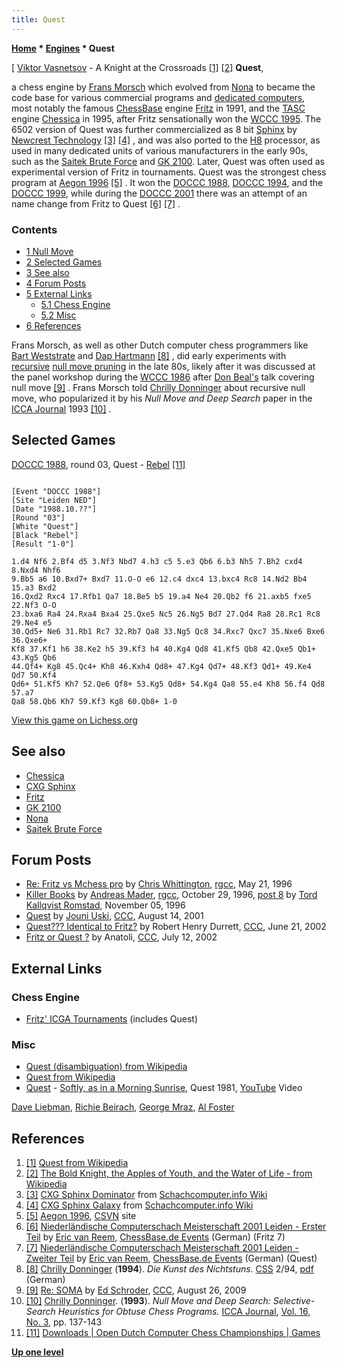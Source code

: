 ```yaml
---
title: Quest
---
```

**[Home](Home "Home") \* [Engines](Engines "Engines") \* Quest**



[ [Viktor Vasnetsov](Category:Viktor_Vasnetsov "Category:Viktor Vasnetsov") - A Knight at the Crossroads <a id="cite-note-1" href="#cite-ref-1">[1]</a> <a id="cite-note-2" href="#cite-ref-2">[2]</a>
**Quest**,  

a chess engine by [Frans Morsch](Frans_Morsch "Frans Morsch") which evolved from [Nona](Nona "Nona") to became the code base for various commercial programs and [dedicated computers](Dedicated_Chess_Computers "Dedicated Chess Computers"), most notably the famous [ChessBase](ChessBase "ChessBase") engine [Fritz](Fritz "Fritz") in 1991, and the [TASC](TASC "TASC") engine [Chessica](Chessica "Chessica") in 1995, after Fritz sensationally won the [WCCC 1995](WCCC_1995 "WCCC 1995"). The 6502 version of Quest was further commercialized as 8 bit [Sphinx](CXG_Sphinx#6502 "CXG Sphinx") by [Newcrest Technology](Newcrest_Technology "Newcrest Technology") <a id="cite-note-3" href="#cite-ref-3">[3]</a> <a id="cite-note-4" href="#cite-ref-4">[4]</a> , and was also ported to the [H8](H8 "H8") processor, as used in many dedicated units of various manufacturers in the early 90s, such as the [Saitek Brute Force](Saitek_Brute_Force "Saitek Brute Force") and [GK 2100](GK_2100 "GK 2100"). Later, Quest was often used as experimental version of Fritz in tournaments. Quest was the strongest chess program at [Aegon 1996](Aegon_1996 "Aegon 1996") <a id="cite-note-5" href="#cite-ref-5">[5]</a> . It won the [DOCCC 1988](DOCCC_1988 "DOCCC 1988"), [DOCCC 1994](DOCCC_1994 "DOCCC 1994"), and the [DOCCC 1999](DOCCC_1999 "DOCCC 1999"), while during the [DOCCC 2001](DOCCC_2001 "DOCCC 2001") there was an attempt of an name change from Fritz to Quest <a id="cite-note-6" href="#cite-ref-6">[6]</a> <a id="cite-note-7" href="#cite-ref-7">[7]</a> . 



### Contents


* [1 Null Move](#null-move)
* [2 Selected Games](#selected-games)
* [3 See also](#see-also)
* [4 Forum Posts](#forum-posts)
* [5 External Links](#external-links)
	+ [5.1 Chess Engine](#chess-engine)
	+ [5.2 Misc](#misc)
* [6 References](#references)






Frans Morsch, as well as other Dutch computer chess programmers like [Bart Weststrate](Bart_Weststrate "Bart Weststrate") and [Dap Hartmann](Dap_Hartmann "Dap Hartmann") <a id="cite-note-8" href="#cite-ref-8">[8]</a> , did early experiments with [recursive](Recursion "Recursion") [null move pruning](Null_Move_Pruning "Null Move Pruning") in the late 80s, likely after it was discussed at the panel workshop during the [WCCC 1986](WCCC_1986 "WCCC 1986") after [Don Beal's](Don_Beal "Don Beal") talk covering null move <a id="cite-note-9" href="#cite-ref-9">[9]</a> . Frans Morsch told [Chrilly Donninger](Chrilly_Donninger "Chrilly Donninger") about recursive null move, who popularized it by his *Null Move and Deep Search* paper in the [ICCA Journal](ICGA_Journal "ICGA Journal") 1993 <a id="cite-note-10" href="#cite-ref-10">[10]</a> .



## Selected Games


[DOCCC 1988](DOCCC_1988 "DOCCC 1988"), round 03, Quest - [Rebel](Rebel "Rebel") <a id="cite-note-11" href="#cite-ref-11">[11]</a>




```

[Event "DOCCC 1988"]
[Site "Leiden NED"]
[Date "1988.10.??"]
[Round "03"]
[White "Quest"]
[Black "Rebel"]
[Result "1-0"]

1.d4 Nf6 2.Bf4 d5 3.Nf3 Nbd7 4.h3 c5 5.e3 Qb6 6.b3 Nh5 7.Bh2 cxd4 8.Nxd4 Nhf6
9.Bb5 a6 10.Bxd7+ Bxd7 11.O-O e6 12.c4 dxc4 13.bxc4 Rc8 14.Nd2 Bb4 15.a3 Bxd2
16.Qxd2 Rxc4 17.Rfb1 Qa7 18.Be5 b5 19.a4 Ne4 20.Qb2 f6 21.axb5 fxe5 22.Nf3 O-O
23.bxa6 Ra4 24.Rxa4 Bxa4 25.Qxe5 Nc5 26.Ng5 Bd7 27.Qd4 Ra8 28.Rc1 Rc8 29.Ne4 e5
30.Qd5+ Ne6 31.Rb1 Rc7 32.Rb7 Qa8 33.Ng5 Qc8 34.Rxc7 Qxc7 35.Nxe6 Bxe6 36.Qxe6+
Kf8 37.Kf1 h6 38.Ke2 h5 39.Kf3 h4 40.Kg4 Qd8 41.Kf5 Qb8 42.Qxe5 Qb1+ 43.Kg5 Qb6
44.Qf4+ Kg8 45.Qc4+ Kh8 46.Kxh4 Qd8+ 47.Kg4 Qd7+ 48.Kf3 Qd1+ 49.Ke4 Qd7 50.Kf4
Qd6+ 51.Kf5 Kh7 52.Qe6 Qf8+ 53.Kg5 Qd8+ 54.Kg4 Qa8 55.e4 Kh8 56.f4 Qd8 57.a7
Qa8 58.Qb6 Kh7 59.Kf3 Kg8 60.Qb8+ 1-0

```

[View this game on Lichess.org](https://lichess.org/8KCoX1lG)



## See also


* [Chessica](Chessica "Chessica")
* [CXG Sphinx](CXG_Sphinx "CXG Sphinx")
* [Fritz](Fritz "Fritz")
* [GK 2100](GK_2100 "GK 2100")
* [Nona](Nona "Nona")
* [Saitek Brute Force](Saitek_Brute_Force "Saitek Brute Force")


## Forum Posts


* [Re: Fritz vs Mchess pro](http://groups.google.com/group/rec.games.chess.computer/msg/f0866cfd16eb7563) by [Chris Whittington](Chris_Whittington "Chris Whittington"), [rgcc](Computer_Chess_Forums "Computer Chess Forums"), May 21, 1996
* [Killer Books](http://groups.google.com/group/rec.games.chess.computer/browse_frm/thread/f14614c6bdebff95) by [Andreas Mader](Andreas_Mader "Andreas Mader"), [rgcc](Computer_Chess_Forums "Computer Chess Forums"), October 29, 1996, [post 8](http://groups.google.com/group/rec.games.chess.computer/msg/12ce323b1ff65580) by [Tord Kallqvist Romstad](Tord_Romstad "Tord Romstad"), November 05, 1996
* [Quest](https://www.stmintz.com/ccc/index.php?id=183537) by [Jouni Uski](Jouni_Uski "Jouni Uski"), [CCC](CCC "CCC"), August 14, 2001
* [Quest??? Identical to Fritz?](https://www.stmintz.com/ccc/index.php?id=236740) by Robert Henry Durrett, [CCC](CCC "CCC"), June 21, 2002
* [Fritz or Quest ?](https://www.stmintz.com/ccc/index.php?id=239979) by Anatoli, [CCC](CCC "CCC"), July 12, 2002


## External Links


### Chess Engine


* [Fritz' ICGA Tournaments](https://www.game-ai-forum.org/icga-tournaments/program.php?id=27) (includes Quest)


### Misc


* [Quest (disambiguation) from Wikipedia](https://en.wikipedia.org/wiki/Quest_%28disambiguation%29)
* [Quest from Wikipedia](https://en.wikipedia.org/wiki/Quest)
* [Quest](https://en.wikipedia.org/wiki/Quest_%28band%29) - [Softly, as in a Morning Sunrise](https://en.wikipedia.org/wiki/Softly,_as_in_a_Morning_Sunrise), Quest 1981, [YouTube](https://en.wikipedia.org/wiki/YouTube) Video


 [Dave Liebman](Category:Dave_Liebman "Category:Dave Liebman"), [Richie Beirach](https://en.wikipedia.org/wiki/Richie_Beirach), [George Mraz](https://en.wikipedia.org/wiki/George_Mraz), [Al Foster](https://en.wikipedia.org/wiki/Al_Foster)
 
## References


1. <a id="cite-ref-1" href="#cite-note-1">[1]</a> [Quest from Wikipedia](https://en.wikipedia.org/wiki/Quest)
2. <a id="cite-ref-2" href="#cite-note-2">[2]</a> [The Bold Knight, the Apples of Youth, and the Water of Life - from Wikipedia](https://en.wikipedia.org/wiki/The_Bold_Knight,_the_Apples_of_Youth,_and_the_Water_of_Life)
3. <a id="cite-ref-3" href="#cite-note-3">[3]</a> [CXG Sphinx Dominator](http://www.schach-computer.info/wiki/index.php/CXG_Sphinx_Dominator) from [Schachcomputer.info Wiki](http://www.schach-computer.info/wiki/index.php/Hauptseite_En)
4. <a id="cite-ref-4" href="#cite-note-4">[4]</a> [CXG Sphinx Galaxy](http://www.schach-computer.info/wiki/index.php/CXG_Sphinx_Galaxy) from [Schachcomputer.info Wiki](http://www.schach-computer.info/wiki/index.php/Hauptseite_En)
5. <a id="cite-ref-5" href="#cite-note-5">[5]</a> [Aegon 1996](http://www.csvn.nl/index.php?option=com_content&task=view&id=122&Itemid=50), [CSVN](CSVN "CSVN") site
6. <a id="cite-ref-6" href="#cite-note-6">[6]</a> [Niederländische Computerschach Meisterschaft 2001 Leiden - Erster Teil](http://www.chessbase.de/events/events.asp?pid=114) by [Eric van Reem](Eric_van_Reem "Eric van Reem"), [ChessBase.de Events](ChessBase "ChessBase") (German) (Fritz 7)
7. <a id="cite-ref-7" href="#cite-note-7">[7]</a> [Niederländische Computerschach Meisterschaft 2001 Leiden - Zweiter Teil](http://www.chessbase.de/events/events.asp?pid=116) by [Eric van Reem](Eric_van_Reem "Eric van Reem"), [ChessBase.de Events](ChessBase "ChessBase") (German) (Quest)
8. <a id="cite-ref-8" href="#cite-note-8">[8]</a> [Chrilly Donninger](Chrilly_Donninger "Chrilly Donninger") (**1994**). *Die Kunst des Nichtstuns*. [CSS](Computerschach_und_Spiele "Computerschach und Spiele") 2/94, [pdf](http://www.mustrum.de/chrilly/nullmove.pdf) (German)
9. <a id="cite-ref-9" href="#cite-note-9">[9]</a> [Re: SOMA](http://www.talkchess.com/forum/viewtopic.php?topic_view=threads&p=288321&t=28775) by [Ed Schroder](Ed_Schroder "Ed Schroder"), [CCC](CCC "CCC"), August 26, 2009
10. <a id="cite-ref-10" href="#cite-note-10">[10]</a> [Chrilly Donninger](Chrilly_Donninger "Chrilly Donninger"). (**1993**). *Null Move and Deep Search: Selective-Search Heuristics for Obtuse Chess Programs.* [ICCA Journal](ICGA_Journal "ICGA Journal"), [Vol. 16, No. 3](http://people.csail.mit.edu/heinz/iccaj_db/node4.html), pp. 137-143
11. <a id="cite-ref-11" href="#cite-note-11">[11]</a> [Downloads | Open Dutch Computer Chess Championships | Games](http://www.csvn.nl/index.php?option=com_docman&task=cat_view&gid=37&Itemid=26&lang=en&limitstart=20)

**[Up one level](Engines "Engines")**







 
